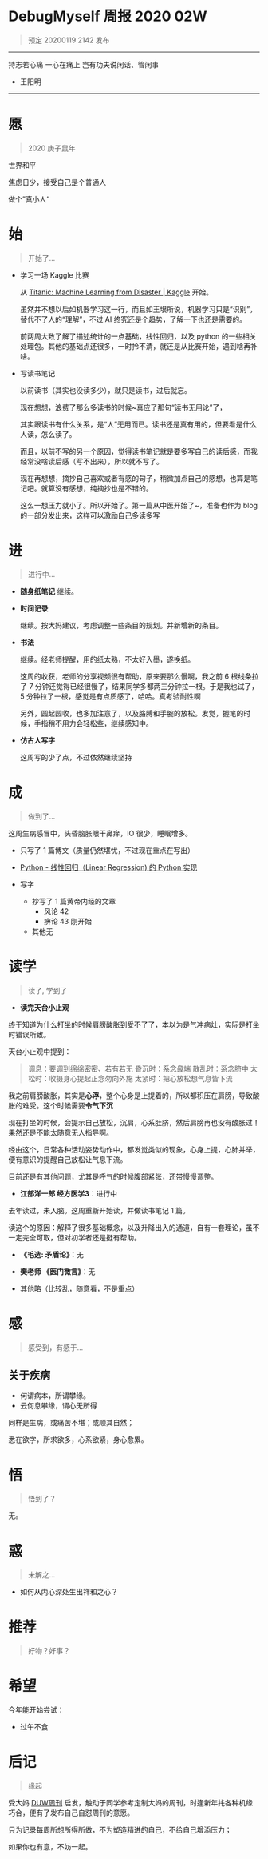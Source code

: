 # DebugMyself 周报 2020 02W 
> 预定 20200119 2142 发布

-----------------------------------------

持志若心痛
一心在痛上
岂有功夫说闲话、管闲事
- 王阳明
-----------------------------------------

# 愿
> 2020 庚子鼠年

世界和平

焦虑日少，接受自己是个普通人

做个”真小人“

# 始
> 开始了...

- 学习一场 Kaggle 比赛
  
  从 [Titanic: Machine Learning from Disaster | Kaggle](https://www.kaggle.com/c/titanic) 开始。

  虽然并不想以后如机器学习这一行，而且如王垠所说，机器学习只是“识别”，替代不了人的“理解”，不过 AI 终究还是个趋势，了解一下也还是需要的。

  前两周大致了解了描述统计的一点基础，线性回归，以及 python 的一些相关处理包。其他的基础点还很多，一时拎不清，就还是从比赛开始，遇到啥再补啥。

- 写读书笔记

  以前读书（其实也没读多少），就只是读书，过后就忘。

  现在想想，浪费了那么多读书的时候~真应了那句“读书无用论”了，

  其实跟读书有什么关系，是“人”无用而已。读书还是真有用的，但要看是什么人读，怎么读了。

  而且，以前不写的另一个原因，觉得读书笔记就是要多写自己的读后感，而我经常没啥读后感（写不出来），所以就不写了。

  现在再想想，摘抄自己喜欢或者有感的句子，稍微加点自己的感想，也算是笔记吧。就算没有感想，纯摘抄也是不错的。

  这么一想压力就小了。所以开始了。第一篇从中医开始了~，准备也作为 blog 的一部分发出来，这样可以激励自己多读多写

# 进
> 进行中...

- **随身纸笔记**
  继续。

- **时间记录**

  继续。按大妈建议，考虑调整一些条目的规划。并新增新的条目。

- **书法**

  继续。经老师提醒，用的纸太熟，不太好入墨，遂换纸。

  这周的收获，老师的分享视频很有帮助，原来要那么慢啊，我之前 6 根线条拉了 7 分钟还觉得已经很慢了，结果同学多都两三分钟拉一根。于是我也试了，5 分钟拉了一根，感觉是有点质感了，哈哈。真考验耐性啊

  另外，圆起圆收，也多加注意了，以及胳膊和手腕的放松。发觉，握笔的时候，手指稍不用力会轻松些，继续感知中。

- **仿古人写字**

  这周写的少了点，不过依然继续坚持

# 成
> 做到了... 

这周生病感冒中，头昏脑胀眼干鼻痒，IO 很少，睡眠增多。

-  只写了 1 篇博文（质量仍然堪忧，不过现在重点在写出）
  - [Python - 线性回归（Linear Regression) 的 Python 实现](https://bemself.github.io/python/Python-Linear-Regression-impl.html)
  
- 写字
  - 抄写了 1 篇黄帝内经的文章
    - 风论 42
    - 痹论 43 刚开始
  - 其他无
  
  
# 读学
> 读了, 学到了

- **读完天台小止观**

终于知道为什么打坐的时候肩膀酸胀到受不了了，本以为是气冲病灶，实际是打坐时错误所致。

天台小止观中提到：

> 调息：要调到绵绵密密、若有若无
  > 昏沉时：系念鼻端
  > 散乱时：系念脐中
  > 太松时：收摄身心提起正念勿向外施
  > 太紧时：把心放松想气息皆下流

我之前肩膀酸胀，其实是**心浮**，整个心身是上提着的，所以都积压在肩膀，导致酸胀的难受。这个时候需要**令气下沉**

现在打坐的时候，会提示自己放松，沉肩，心系肚脐，然后肩膀再也没有酸胀过！果然还是不能太随意无人指导啊。

经由这个，日常各种活动姿势动作中，都发觉类似的现象，心身上提，心肺并举，便有意识的提醒自己放松让气息下流。

目前还是有其他问题，尤其是呼气的时候腹部紧张，还带慢慢调整。
  
- **江部洋一郎 经方医学3**：进行中
  
去年读过，未入脑。这周重新开始读，并做读书笔记 1 篇。

读这个的原因：解释了很多基础概念，以及升降出入的通道，自有一套理论，虽不一定完全可取，但对初学者还是挺有帮助。

- **《毛选: 矛盾论》**：无
  
- **樊老师 《医门微言》**：无
  
- 其他略（比较乱，随意看，不是重点）

# 感
> 感受到，有感于...

## 关于疾病

- 何谓病本，所谓攀缘。
- 云何息攀缘，谓心无所得

同样是生病，或痛苦不堪；或顺其自然；

悉在欲字，所求欲多，心系欲紧，身心愈累。

# 悟
> 悟到了？

无。

# 惑
> 未解之...

- 如何从内心深处生出祥和之心？

# 推荐
> 好物？好事？

# 希望

今年能开始尝试：

- 过午不食


# 后记
> 缘起

受大妈 [DUW周刊](https://du.101.camp/duw) 启发，触动于同学参考定制大妈的周刊，时逢新年扥各种机缘巧合，便有了发布自己自怼周刊的意愿。

只为记录每周所想所得所做，不为塑造精进的自己，不给自己增添压力；

如果你也有意，不妨一起。

